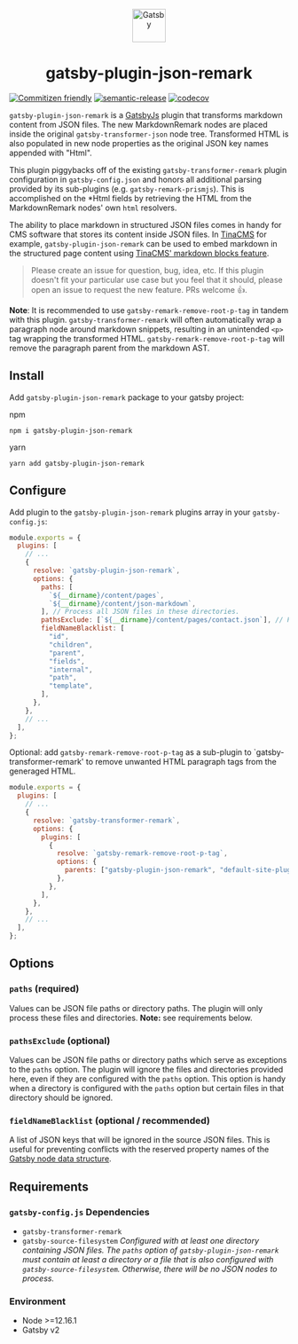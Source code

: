 <p align="center">
  <a href="https://www.gatsbyjs.org">
    <img alt="Gatsby" src="https://www.gatsbyjs.org/monogram.svg" width="60" />
  </a>
</p>
<h1 align="center">
  gatsby-plugin-json-remark
</h1>

[![Commitizen friendly](https://img.shields.io/badge/commitizen-friendly-brightgreen.svg)](http://commitizen.github.io/cz-cli/)
[![semantic-release](https://img.shields.io/badge/%20%20%F0%9F%93%A6%F0%9F%9A%80-semantic--release-e10079.svg)](https://github.com/semantic-release/semantic-release)
[![codecov](https://codecov.io/gh/mirabilio/gatsby-plugin-json-remark/branch/master/graph/badge.svg)](https://codecov.io/gh/mirabilio/gatsby-plugin-json-remark)

`gatsby-plugin-json-remark` is a [GatsbyJs](https://www.gatsbyjs.org) plugin that transforms markdown content from JSON files. The new MarkdownRemark nodes are placed inside the original `gatsby-transformer-json` node tree. Transformed HTML is also populated in new node properties as the original JSON key names appended with "Html".

This plugin piggybacks off of the existing `gatsby-transformer-remark` plugin configuration in `gatsby-config.json` and honors all additional parsing provided by its sub-plugins (e.g. `gatsby-remark-prismjs`). This is accomplished on the \*Html fields by retrieving the HTML from the MarkdownRemark nodes' own `html` resolvers.

The ability to place markdown in structured JSON files comes in handy for CMS software that stores its content inside JSON files. In [TinaCMS](https://tinacms.org/) for example, `gatsby-plugin-json-remark` can be used to embed markdown in the structured page content using [TinaCMS' markdown blocks feature](https://tinacms.org/docs/fields/blocks).

> Please create an issue for question, bug, idea, etc. If this plugin doesn't fit your particular use case but you feel that it should, please open an issue to request the new feature. PRs welcome 👍.

**Note**: It is recommended to use `gatsby-remark-remove-root-p-tag` in tandem with this plugin. `gatsby-transformer-remark` will often automatically wrap a paragraph node around markdown snippets, resulting in an unintended `<p>` tag wrapping the transformed HTML. `gatsby-remark-remove-root-p-tag` will remove the paragraph parent from the markdown AST.

## Install

Add `gatsby-plugin-json-remark` package to your gatsby project:

npm

```shell
npm i gatsby-plugin-json-remark
```

yarn

```shell
yarn add gatsby-plugin-json-remark
```

## Configure

Add plugin to the `gatsby-plugin-json-remark` plugins array in your `gatsby-config.js`:

```javascript
module.exports = {
  plugins: [
    // ...
    {
      resolve: `gatsby-plugin-json-remark`,
      options: {
        paths: [
          `${__dirname}/content/pages`,
          `${__dirname}/content/json-markdown`,
        ], // Process all JSON files in these directories.
        pathsExclude: [`${__dirname}/content/pages/contact.json`], // Process all files in the directories above, except `pages/contact.json`.
        fieldNameBlacklist: [
          "id",
          "children",
          "parent",
          "fields",
          "internal",
          "path",
          "template",
        ],
      },
    },
    // ...
  ],
};
```

Optional: add `gatsby-remark-remove-root-p-tag` as a sub-plugin to `gatsby-transformer-remark' to remove unwanted HTML paragraph tags from the generaged HTML.

```javascript
module.exports = {
  plugins: [
    // ...
    {
      resolve: `gatsby-transformer-remark`,
      options: {
        plugins: [
          {
            resolve: `gatsby-remark-remove-root-p-tag`,
            options: {
              parents: ["gatsby-plugin-json-remark", "default-site-plugin"], // Required: will process only the MarkdownRemark nodes created by these plugins
            },
          },
        ],
      },
    },
    // ...
  ],
};
```

## Options

### `paths` (required)

Values can be JSON file paths or directory paths. The plugin will only process these files and directories. **Note:** see requirements below.

### `pathsExclude` (optional)

Values can be JSON file paths or directory paths which serve as exceptions to the `paths` option. The plugin will ignore the files and directories provided here, even if they are configured with the `paths` option. This option is handy when a directory is configured with the `paths` option but certain files in that directory should be ignored.

### `fieldNameBlacklist` (optional / recommended)

A list of JSON keys that will be ignored in the source JSON files. This is useful for preventing conflicts with the reserved property names of the [Gatsby node data structure](https://www.gatsbyjs.org/docs/node-interface/).

## Requirements

### `gatsby-config.js` Dependencies

- `gatsby-transformer-remark`
- `gatsby-source-filesystem` _Configured with at least one directory containing JSON files. The `paths` option of `gatsby-plugin-json-remark` must contain at least a directory or a file that is also configured with `gatsby-source-filesystem`. Otherwise, there will be no JSON nodes to process._

### Environment

- Node >=12.16.1
- Gatsby v2
